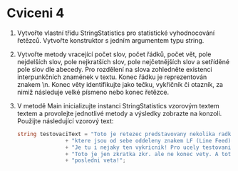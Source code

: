 # Cviceni 4

1. Vytvořte vlastní třídu StringStatistics pro statistické vyhodnocování řetězců. Vytvořte konstruktor s jedním argumentem typu string.

2. Vytvořte metody vracející počet slov, počet řádků, počet vět, pole nejdelších slov, pole nejkratších slov, pole nejčetnějších slov a setříděné pole slov dle abecedy. Pro    rozdělení na slova zohledněte existenci interpunkčních znamének v textu. Konec řádku je reprezentován znakem \n. Konec věty identifikujte jako tečku, vykřičník či otazník, za nimiž následuje velké písmeno nebo konec řetězce.

3. V metodě Main inicializujte instanci StringStatistics vzorovým textem textem a provolejte jednotlivé metody a výsledky zobrazte na konzoli. Použijte následující vzorový text:
 
     ```C#
    string testovaciText = "Toto je retezec predstavovany nekolika radky,\n"
                    + "ktere jsou od sebe oddeleny znakem LF (Line Feed).\n"
                    + "Je tu i nejaky ten vykricnik! Pro ucely testovani i otaznik?\n"
                    + "Toto je jen zkratka zkr. ale ne konec vety. A toto je\n"
                    + "posledni veta!";
     ```
